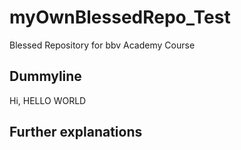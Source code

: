 # myOwnBlessedRepo_Test
Blessed Repository for bbv Academy Course

## Dummyline

Hi, HELLO WORLD

## Further explanations
